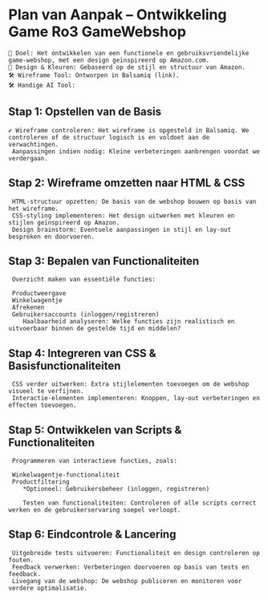 # Plan van Aanpak – Ontwikkeling Game  Ro3 GameWebshop
    🎯 Doel: Het ontwikkelen van een functionele en gebruiksvriendelijke game-webshop, met een design geïnspireerd op Amazon.com.
    🎨 Design & Kleuren: Gebaseerd op de stijl en structuur van Amazon.
    🛠 Wireframe Tool: Ontworpen in Balsamiq (link).
    🛠 Handige AI Tool: 

## Stap 1: Opstellen van de Basis
    ✔ Wireframe controleren: Het wireframe is opgesteld in Balsamiq. We controleren of de structuur logisch is en voldoet aan de verwachtingen.
     Aanpassingen indien nodig: Kleine verbeteringen aanbrengen voordat we verdergaan.

## Stap 2: Wireframe omzetten naar HTML & CSS
     HTML-structuur opzetten: De basis van de webshop bouwen op basis van het wireframe.
     CSS-styling implementeren: Het design uitwerken met kleuren en stijlen geïnspireerd op Amazon.
     Design brainstorm: Eventuele aanpassingen in stijl en lay-out bespreken en doorvoeren.

## Stap 3: Bepalen van Functionaliteiten
     Overzicht maken van essentiële functies:

     Productweergave
     Winkelwagentje
     Afrekenen
     Gebruikersaccounts (inloggen/registreren)
        Haalbaarheid analyseren: Welke functies zijn realistisch en uitvoerbaar binnen de gestelde tijd en middelen?

## Stap 4: Integreren van CSS & Basisfunctionaliteiten
     CSS verder uitwerken: Extra stijlelementen toevoegen om de webshop visueel te verfijnen.
     Interactie-elementen implementeren: Knoppen, lay-out verbeteringen en effecten toevoegen.

## Stap 5: Ontwikkelen van Scripts & Functionaliteiten
     Programmeren van interactieve functies, zoals:

     Winkelwagentje-functionaliteit
     Productfiltering
        *Optioneel: Gebruikersbeheer (inloggen, registreren) 

        Testen van functionaliteiten: Controleren of alle scripts correct werken en de gebruikerservaring soepel verloopt.

## Stap 6: Eindcontrole & Lancering
     Uitgebreide tests uitvoeren: Functionaliteit en design controleren op fouten.
     Feedback verwerken: Verbeteringen doorvoeren op basis van tests en feedback.
     Livegang van de webshop: De webshop publiceren en monitoren voor verdere optimalisatie.